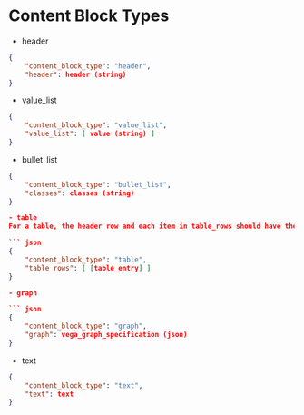 # Content Block Types

- header

``` json
{
    "content_block_type": "header",
    "header": header (string)
}
```

- value_list

``` json
{
    "content_block_type": "value_list",
    "value_list": [ value (string) ]
}
```

- bullet_list

``` json
{
    "content_block_type": "bullet_list",
    "classes": classes (string)
}

- table
For a table, the header row and each item in table_rows should have the same number of elements

``` json
{
    "content_block_type": "table",
    "table_rows": [ [table_entry] ]
}

- graph

``` json
{
    "content_block_type": "graph",
    "graph": vega_graph_specification (json)
}
```

- text

``` json
{
    "content_block_type": "text",
    "text": text
}
```
